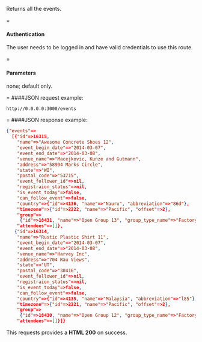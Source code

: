 <!-- --- title: GET /events -->

Returns all the events.

=
#### Authentication

The user needs to be logged in and have valid credentials to use this route.

=
#### Parameters

none; default only.

=
####JSON request example:
```
http://0.0.0.0:3000/events
```

=
####JSON response example:

```json
{"events"=>
  [{"id"=>16315,
    "name"=>"Awesome Concrete Shoes 12",
    "event_begin_date"=>"2014-03-07",
    "event_end_date"=>"2014-03-08",
    "venue_name"=>"Macejkovic, Kunze and Gutmann",
    "address"=>"58994 Marks Circle",
    "state"=>"WI",
    "postal_code"=>"53715",
    "event_follower_id"=>nil,
    "registraion_status"=>nil,
    "is_event_today"=>false,
    "can_follow_event"=>false,
    "country"=>{"id"=>4136, "name"=>"Nauru", "abbreviation"=>"86d"},
    "timezone"=>{"id"=>2222, "name"=>"Pacific", "offset"=>2},
    "group"=>
     {"id"=>18431, "name"=>"Open Group 13", "group_type_name"=>"Factory:Open"},
    "attendees"=>[]},
   {"id"=>16314,
    "name"=>"Rustic Plastic Shirt 11",
    "event_begin_date"=>"2014-03-07",
    "event_end_date"=>"2014-03-08",
    "venue_name"=>"Harvey Inc",
    "address"=>"704 Rau Views",
    "state"=>"UT",
    "postal_code"=>"38416",
    "event_follower_id"=>nil,
    "registraion_status"=>nil,
    "is_event_today"=>false,
    "can_follow_event"=>false,
    "country"=>{"id"=>4135, "name"=>"Malaysia", "abbreviation"=>"l85"},
    "timezone"=>{"id"=>2221, "name"=>"Pacific", "offset"=>2},
    "group"=>
     {"id"=>18430, "name"=>"Open Group 12", "group_type_name"=>"Factory:Open"},
    "attendees"=>[]}]}
```

This requests provides a <strong>HTML 200</strong> on success.